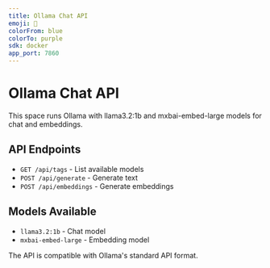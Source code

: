 ```yaml
---
title: Ollama Chat API
emoji: 🤖
colorFrom: blue
colorTo: purple
sdk: docker
app_port: 7860
---
```


# Ollama Chat API

This space runs Ollama with llama3.2:1b and mxbai-embed-large models for chat and embeddings.

## API Endpoints

- `GET /api/tags` - List available models
- `POST /api/generate` - Generate text
- `POST /api/embeddings` - Generate embeddings

## Models Available

- `llama3.2:1b` - Chat model
- `mxbai-embed-large` - Embedding model

The API is compatible with Ollama's standard API format.